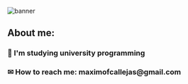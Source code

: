 ![banner](https://github.com/MaximoFC/MaximoFC/assets/109539070/188ca511-15d4-4dad-9e94-cda23263d395)

<h2>About me:</h2>
<h3>🌱 I'm studying university programming</h3>
<h3>✉ How to reach me: maximofcallejas@gmail.com</h3>
